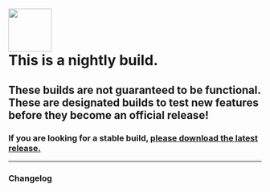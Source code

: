 <h1 align="left">
    <img src="https://raw.githubusercontent.com/sylviiu/ezytdl/main/res/img/heading.png" height="86px"/><br>
    <strong>This is a nightly build.</strong>
</h1>

## These builds are not guaranteed to be functional. These are designated builds to test new features before they become an official release!

### If you are looking for a stable build, [please download the latest release.](https://github.com/sylviiu/ezytdl/releases/latest)

--------------

### Changelog

